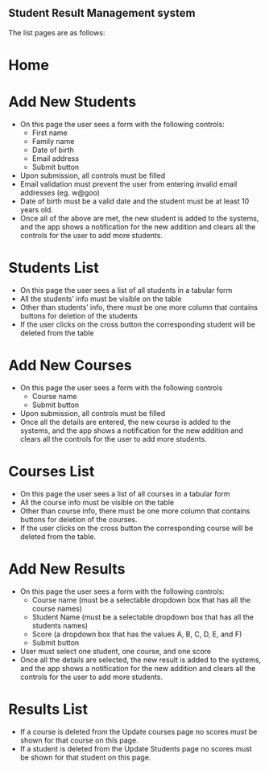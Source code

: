 ## Student Result Management system
The list pages are as follows: 
# Home
# Add New Students
  - On this page the user sees a form with the following controls:
      - First name
      - Family name
      - Date of birth
      - Email address
      - Submit button
  - Upon submission, all controls must be filled
  - Email validation must prevent the user from entering invalid email addresses (eg. w@goo)
  - Date of birth must be a valid date and the student must be at least 10 years old.
  - Once all of the above are met, the new student is added to the systems, and the app shows a notification for the new addition and clears all the controls for the user to add more students.
# Students List
  - On this page the user sees a list of all students in a tabular form
  - All the students’ info must be visible on the table
  - Other than students’ info, there must be one more column that contains buttons for deletion of the students
  - If the user clicks on the cross button the corresponding student will be deleted from the table
# Add New Courses
  - On this page the user sees a form with the following controls
      - Course name
      - Submit button
  - Upon submission, all controls must be filled
  - Once all the details are entered, the new course is added to the systems, and the app shows a notification
  for the new addition and clears all the controls for the user to add more students.
# Courses List
  - On this page the user sees a list of all courses in a tabular form
  - All the course info must be visible on the table
  - Other than course info, there must be one more column that contains buttons for deletion of the  courses.
  - If the user clicks on the cross button the corresponding course will be deleted from the table.
# Add New Results
  - On this page the user sees a form with the following controls:
      - Course name (must be a selectable dropdown box that has all the course names)
      - Student Name (must be a selectable dropdown box that has all the students names)
      - Score (a dropdown box that has the values A, B, C, D, E, and F)
      - Submit button
  - User must select one student, one course, and one score
  - Once all the details are selected, the new result is added to the systems, and the app shows a notification for the new addition and clears all the controls for the user to add more students.
# Results List
  - If a course is deleted from the Update courses page no scores must be shown for that course on this page.
  - If a student is deleted from the Update Students page no scores must be shown for that student on this page.

